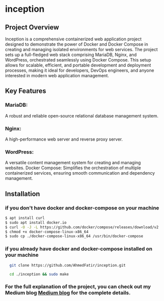 
# inception

## Project Overview

Inception is a comprehensive containerized web application project designed to demonstrate the power of Docker and Docker Compose in creating and managing isolated environments for web services. The project sets up a full-fledged web stack comprising MariaDB, Nginx, and WordPress, orchestrated seamlessly using Docker Compose.
This setup allows for scalable, efficient, and portable development and deployment processes, making it ideal for developers, DevOps engineers, and anyone interested in modern web application management.

## Key Features
### MariaDB:
A robust and reliable open-source relational database management system.
### Nginx:
A high-performance web server and reverse proxy server.
### WordPress:
A versatile content management system for creating and managing websites.
Docker Compose: Simplifies the orchestration of multiple containerized services, ensuring smooth communication and dependency management.

## Installation

### if you don't have docker and docker-compose on your machine
```bash
$ apt install curl
$ sudo apt install docker.io
$ curl -O -J -L https://github.com/docker/compose/releases/download/v2.11.2/docker-compose-linux-x86_64
$ chmod +x docker-compose-linux-x86_64
$ sudo cp ./docker-compose-linux-x86_64 /usr/bin/docker-compose
```

### if you already have docker and docker-compose installed on your machine
```bash
  git clone https://github.com/AhmedFatir/inception.git
```
```bash
  cd ./inception && sudo make
```
### For the full explanation of the project, you can check out my Medium blog [Medium blog](https://medium.com/@afatir.ahmedfatir/unveiling-42-the-network-inception-a-dive-into-docker-and-docker-compose-cfda98d9f4ac) for the complete details.
